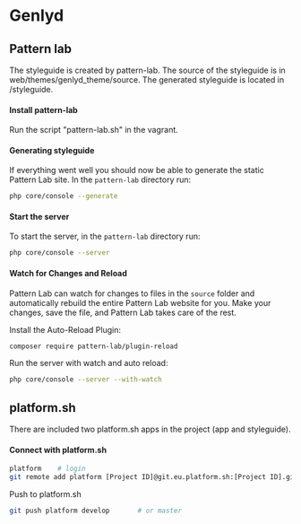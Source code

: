 # Genlyd

## Pattern lab

The styleguide is created by pattern-lab. The source of the styleguide is in web/themes/genlyd_theme/source.
The generated styleguide is located in /styleguide.

#### Install pattern-lab

Run the script "pattern-lab.sh" in the vagrant.

#### Generating styleguide

If everything went well you should now be able to generate the static Pattern Lab site. In the `pattern-lab` directory run:

```sh
php core/console --generate
```

#### Start the server

To start the server, in the `pattern-lab` directory run:

```sh
php core/console --server
```

#### Watch for Changes and Reload

Pattern Lab can watch for changes to files in the `source` folder and automatically rebuild the entire Pattern Lab 
website for you. Make your changes, save the file, and Pattern Lab takes care of the rest.

Install the Auto-Reload Plugin:

```sh
composer require pattern-lab/plugin-reload
```

Run the server with watch and auto reload:

```sh
php core/console --server --with-watch
```

## platform.sh

There are included two platform.sh apps in the project (app and styleguide).

#### Connect with platform.sh

```sh
platform    # login
git remote add platform [Project ID]@git.eu.platform.sh:[Project ID].git
```

Push to platform.sh

```sh
git push platform develop       # or master
```

